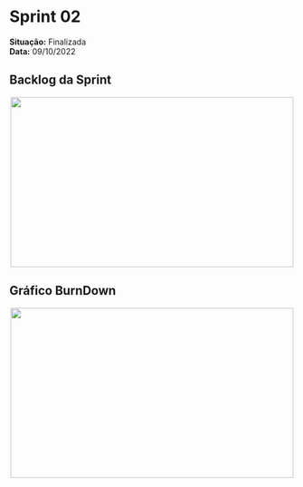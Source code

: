 # Sprint 02
**Situação:** Finalizada <br>
**Data:** 09/10/2022 

## Backlog da Sprint

<p align="center">
<img src="https://user-images.githubusercontent.com/48994698/194784611-bec1360a-2915-4fef-aa50-04893df9ff41.png" width="500" height="300">
</p>


## Gráfico BurnDown

<p align="center">
<img src="https://user-images.githubusercontent.com/48994698/194784409-aa4deb21-f288-4053-8ab1-18916678dbbc.jpeg" width="500" height="300">
</p>
